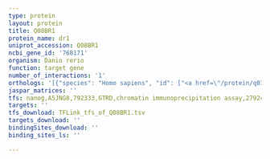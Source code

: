 ```yaml
---
type: protein
layout: protein
title: Q08BR1
protein_name: dr1
uniprot_accession: Q08BR1
ncbi_gene_id: '768171'
organism: Danio rerio
function: target gene
number_of_interactions: '1'
orthologs: '[{"species": "Homo sapiens", "id": ["<a href=\"/protein/q01658\">Q01658</a>"]}, {"species": "Mus musculus", "id": ["<a href=\"/protein/q91wv0\">Q91WV0</a>"]}, {"species": "Rattus norvegicus", "id": ["Q5XI68"]}, {"species": "Drosophila melanogaster", "id": ["<a href=\"/protein/q9vjq5\">Q9VJQ5</a>"]}, {"species": "Caenorhabditis elegans", "id": ["<a href=\"/protein/o45550\">O45550</a>"]}]'
jaspar_matrices: ''
tfs: nanog,A5JNG8,792333,GTRD,chromatin immunoprecipitation assay,27924024%5Buid%5D,No
targets: ''
tfs_download: TFLink_tfs_of_Q08BR1.tsv
targets_download: ''
bindingSites_download: ''
binding_sites_ls: ''

---
```

